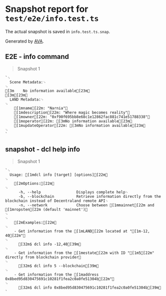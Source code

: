# Snapshot report for `test/e2e/info.test.ts`

The actual snapshot is saved in `info.test.ts.snap`.

Generated by [AVA](https://ava.li).

## E2E - info command

> Snapshot 1

    `␊
      Scene Metadata:␊
    ␊
    [3m    No information available[23m␊
    [3m[23m␊
      LAND Metadata:␊
    ␊
        [1mname[22m: "Narnia"␊
        [1mdescription[22m: "Where magic becomes reality"␊
        [1mowner[22m: "0xf90f695bb8e68c1e12862fac881c741e51788338"␊
        [1moperator[22m: [3mNo information available[23m␊
        [1mupdateOperator[22m: [3mNo information available[23m␊
    ␊
    `

## snapshot - dcl help info

> Snapshot 1

    `␊
      Usage: [1mdcl info [target] [options][22m␊
    ␊
        [2mOptions:[22m␊
    ␊
          -h, --help                Displays complete help␊
          -b, --blockchain          Retrieve information directly from the blockchain instead of Decentraland remote API␊
          -n, --network             Choose between [1mmainnet[22m and [1mropsten[22m (default 'mainnet')␊
    ␊
    ␊
        [2mExamples:[22m␊
    ␊
        - Get information from the [1mLAND[22m located at "[1m-12, 40[22m"␊
    ␊
          [32m$ dcl info -12,40[39m␊
    ␊
        - Get information from the [1mestate[22m with ID "[1m5[22m" directly from blockchain provider␊
    ␊
          [32m$ dcl info 5 --blockchain[39m␊
    ␊
        - Get information from the [1maddress 0x8bed95d830475691c10281f1fea2c0a0fe51304b[22m"␊
    ␊
          [32m$ dcl info 0x8bed95d830475691c10281f1fea2c0a0fe51304b[39m␊
    `
